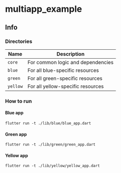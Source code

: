 # multiapp_example

## Info

### Directories

| Name     | Description                       |
|----------|-----------------------------------|
| `core`   | For common logic and dependencies |
| `blue`   | For all blue-specific resources   | 
| `green`  | For all green-specific resources  | 
| `yellow` | For all yellow-specific resources | 

### How to run

#### Blue app

```shell
flutter run -t ./lib/blue/blue_app.dart
```

#### Green app

```shell
flutter run -t ./lib/green/green_app.dart
```

#### Yellow app

```shell
flutter run -t ./lib/yellow/yellow_app.dart
```
